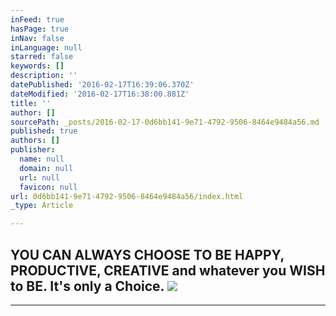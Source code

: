 ```yaml
---
inFeed: true
hasPage: true
inNav: false
inLanguage: null
starred: false
keywords: []
description: ''
datePublished: '2016-02-17T16:39:06.370Z'
dateModified: '2016-02-17T16:38:00.881Z'
title: ''
author: []
sourcePath: _posts/2016-02-17-0d6bb141-9e71-4792-9506-8464e9484a56.md
published: true
authors: []
publisher:
  name: null
  domain: null
  url: null
  favicon: null
url: 0d6bb141-9e71-4792-9506-8464e9484a56/index.html
_type: Article

---
```

## YOU CAN ALWAYS CHOOSE TO BE HAPPY, PRODUCTIVE, CREATIVE and whatever you WISH to BE. It's only a Choice. ![](https://the-grid-user-content.s3-us-west-2.amazonaws.com/34a749e2-df38-47d4-92ec-46b3a710a898.png)

****
